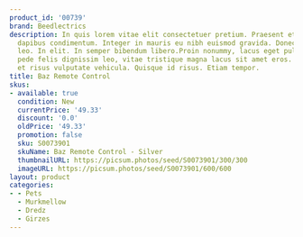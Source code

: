 ```yaml
---
product_id: '00739'
brand: Beedlectrics
description: In quis lorem vitae elit consectetuer pretium. Praesent et pede vel ante
  dapibus condimentum. Integer in mauris eu nibh euismod gravida. Donec interdum feugiat
  leo. In elit. In semper bibendum libero.Proin nonummy, lacus eget pulvinar lacinia,
  pede felis dignissim leo, vitae tristique magna lacus sit amet eros. Duis ac tellus
  et risus vulputate vehicula. Quisque id risus. Etiam tempor.
title: Baz Remote Control
skus:
- available: true
  condition: New
  currentPrice: '49.33'
  discount: '0.0'
  oldPrice: '49.33'
  promotion: false
  sku: S0073901
  skuName: Baz Remote Control - Silver
  thumbnailURL: https://picsum.photos/seed/S0073901/300/300
  imageURL: https://picsum.photos/seed/S0073901/600/600
layout: product
categories:
- - Pets
  - Murkmellow
  - Dredz
  - Girzes
---
```

